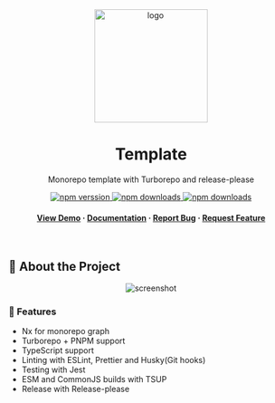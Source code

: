 <div align="center">

  <img src="assets/logo.png" alt="logo" width="200" height="auto" />
  <h1>Template</h1>
  
  <p>
    Monorepo template with Turborepo and release-please 
  </p>

  
<!-- Badges -->
<p>
  <a href="https://www.npmjs.com/package/@stijnvanhulle/template-demo">
    <img alt="npm verssion" src="https://img.shields.io/npm/v/@stijnvanhulle/template-demo?style=for-the-badge"/>
  </a>

  <a href="https://www.npmjs.com/package/@stijnvanhulle/template-demo">
    <img alt="npm downloads" src="https://img.shields.io/bundlephobia/min/@stijnvanhulle/template-demo?style=for-the-badge"/>
  </a>

  <a href="https://www.npmjs.com/package/@stijnvanhulle/template-demo">
    <img alt="npm downloads" src="https://img.shields.io/npm/dm/@stijnvanhulle/template-demo?style=for-the-badge"/>
  </a>
</p>
   
<h4>
    <a href="https://github.com/stijnvanhulle/template/">View Demo</a>
  <span> · </span>
    <a href="https://github.com/stijnvanhulle/template">Documentation</a>
  <span> · </span>
    <a href="https://github.com/stijnvanhulle/template/issues/">Report Bug</a>
  <span> · </span>
    <a href="https://github.com/stijnvanhulle/template/issues/">Request Feature</a>
  </h4>
</div>

<br />

<!-- About the Project -->
## :star2: About the Project

<div align="center"> 
  <img src="assets/screenshot.jpg" alt="screenshot" />
</div>


<!-- Features -->
### :dart: Features

- Nx for monorepo graph
- Turborepo + PNPM support
- TypeScript support
- Linting with ESLint, Prettier and Husky(Git hooks)
- Testing with Jest
- ESM and CommonJS builds with TSUP
- Release with Release-please
